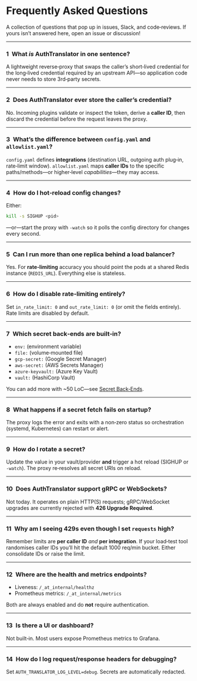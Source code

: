 # Frequently Asked Questions

A collection of questions that pop up in issues, Slack, and code‑reviews. If yours isn’t answered here, open an issue or discussion!

---

### 1 What *is* AuthTranslator in one sentence?

A lightweight reverse‑proxy that swaps the caller’s short‑lived credential for the long‑lived credential required by an upstream API—so application code never needs to store 3rd‑party secrets.

---

### 2 Does AuthTranslator ever store the caller’s credential?

No. Incoming plugins validate or inspect the token, derive a **caller ID**, then discard the credential before the request leaves the proxy.

---

### 3 What’s the difference between `config.yaml` and `allowlist.yaml`?

`config.yaml` defines **integrations** (destination URL, outgoing auth plug‑in, rate‑limit window). `allowlist.yaml` maps **caller IDs** to the specific paths/methods—or higher‑level *capabilities*—they may access.

---

### 4 How do I hot‑reload config changes?

Either:

```bash
kill -s SIGHUP <pid>
```

—or—start the proxy with `-watch` so it polls the config directory for changes every second.

---

### 5 Can I run more than one replica behind a load balancer?

Yes. For **rate‑limiting** accuracy you should point the pods at a shared Redis instance (`REDIS_URL`). Everything else is stateless.

---

### 6 How do I disable rate‑limiting entirely?

Set `in_rate_limit: 0` and `out_rate_limit: 0` (or omit the fields entirely). Rate limits are disabled by default.

---

### 7 Which secret back‑ends are built‑in?

* `env:` (environment variable)
* `file:` (volume‑mounted file)
* `gcp-secret:` (Google Secret Manager)
* `aws-secret:` (AWS Secrets Manager)
* `azure-keyvault:` (Azure Key Vault)
* `vault:` (HashiCorp Vault)

You can add more with \~50 LoC—see [Secret Back‑Ends](secret-backends.md).

---

### 8 What happens if a secret fetch fails on startup?

The proxy logs the error and exits with a non‑zero status so orchestration (systemd, Kubernetes) can restart or alert.

---

### 9 How do I rotate a secret?

Update the value in your vault/provider **and** trigger a hot reload (SIGHUP or `-watch`). The proxy re‑resolves all secret URIs on reload.

---

### 10 Does AuthTranslator support gRPC or WebSockets?

Not today. It operates on plain HTTP(S) requests; gRPC/WebSocket upgrades are currently rejected with **426 Upgrade Required**.

---

### 11 Why am I seeing 429s even though I set `requests` high?

Remember limits are **per caller ID** *and* **per integration**. If your load‑test tool randomises caller IDs you’ll hit the default 1000 req/min bucket. Either consolidate IDs or raise the limit.

---

### 12 Where are the health and metrics endpoints?

* Liveness: `/_at_internal/healthz`
* Prometheus metrics: `/_at_internal/metrics`

Both are always enabled and do **not** require authentication.

---

### 13 Is there a UI or dashboard?

Not built‑in. Most users expose Prometheus metrics to Grafana.

---

### 14 How do I log request/response headers for debugging?

Set `AUTH_TRANSLATOR_LOG_LEVEL=debug`. Secrets are automatically redacted.
